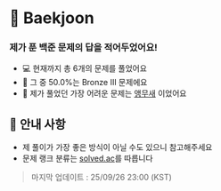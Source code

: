 # 📖 Baekjoon
### 제가 푼 백준 문제의 답을 적어두었어요!
- 💻 현재까지 총 6개의 문제를 풀었어요
- 🥉 그 중 50.0%는 Bronze III 문제에요
- 🥈 제가 풀었던 가장 어려운 문제는 [앵무새](https://www.acmicpc.net/problem/14713) 이었어요

## 🍙 안내 사항
- 제 풀이가 가장 좋은 방식이 아닐 수도 있으니 참고해주세요
- 문제 랭크 분류는 [solved.ac](https://solved.ac/)를 따릅니다
> 마지막 업데이트 : 25/09/26 23:00 (KST)
